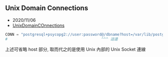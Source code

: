 

## Unix Domain Connections

- 2020/11/06
- [UnixDomainCOnnections](https://docs.sqlalchemy.org/en/13/dialects/postgresql.html#unix-domain-connections)


```py
CONN = "postgresql+psycopg2://user:password@/dbname?host=/var/lib/postgresql"
#                                          ^^^ 這邊
```

上述可省略 host 部分, 取而代之的是使用 Unix 內部的 Unix Socket 連線